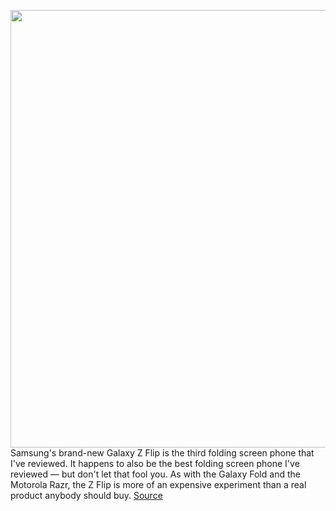 <img src='https://cdn0.vox-cdn.com/hermano/verge/product/image/9264/vpavic_190731_3909_0149__2_.jpg' width='700px' /><br/>
Samsung's brand-new Galaxy Z Flip is the third folding screen phone that I've reviewed. It happens to also be the best folding screen phone I've reviewed — but don't let that fool you. As with the Galaxy Fold and the Motorola Razr, the Z Flip is more of an expensive experiment than a real product anybody should buy.
<a href='https://www.theverge.com/2020/2/21/21146465/samsung-galaxy-z-flip-review-folding-glass-flip-phone-screen-camera-price'> Source <a/>